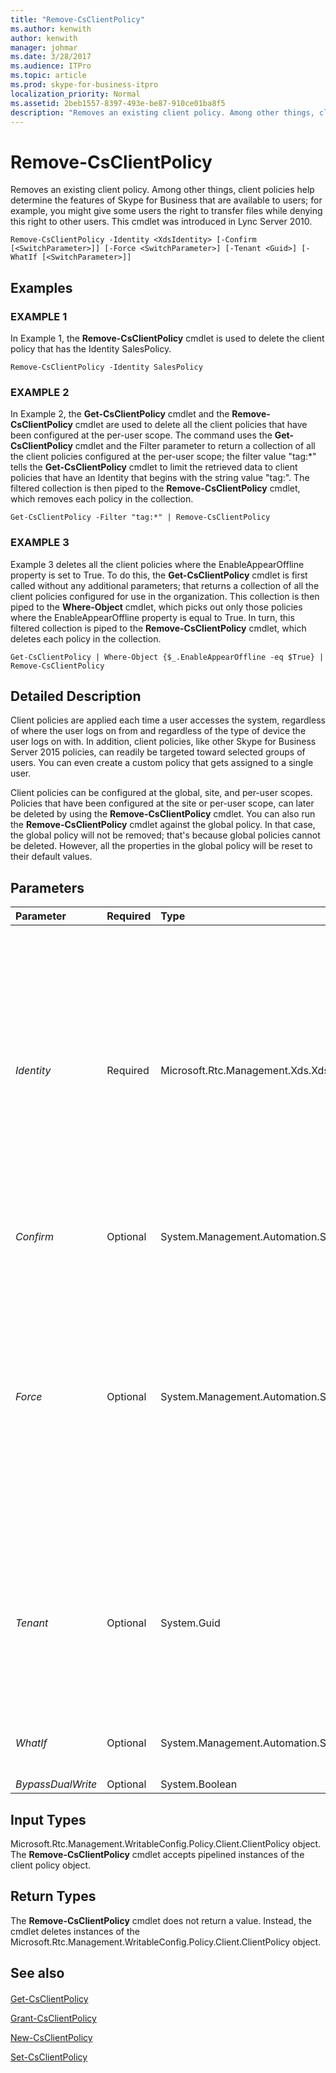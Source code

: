 ```yaml
---
title: "Remove-CsClientPolicy"
ms.author: kenwith
author: kenwith
manager: johmar
ms.date: 3/28/2017
ms.audience: ITPro
ms.topic: article
ms.prod: skype-for-business-itpro
localization_priority: Normal
ms.assetid: 2beb1557-8397-493e-be87-910ce01ba8f5
description: "Removes an existing client policy. Among other things, client policies help determine the features of Skype for Business that are available to users; for example, you might give some users the right to transfer files while denying this right to other users. This cmdlet was introduced in Lync Server 2010."
---
```


# Remove-CsClientPolicy
 
Removes an existing client policy. Among other things, client policies help determine the features of Skype for Business that are available to users; for example, you might give some users the right to transfer files while denying this right to other users. This cmdlet was introduced in Lync Server 2010.
  
```
Remove-CsClientPolicy -Identity <XdsIdentity> [-Confirm [<SwitchParameter>]] [-Force <SwitchParameter>] [-Tenant <Guid>] [-WhatIf [<SwitchParameter>]]

```

## Examples

### EXAMPLE 1

In Example 1, the **Remove-CsClientPolicy** cmdlet is used to delete the client policy that has the Identity SalesPolicy.
  
```
Remove-CsClientPolicy -Identity SalesPolicy
```

### EXAMPLE 2

In Example 2, the **Get-CsClientPolicy** cmdlet and the **Remove-CsClientPolicy** cmdlet are used to delete all the client policies that have been configured at the per-user scope. The command uses the **Get-CsClientPolicy** cmdlet and the Filter parameter to return a collection of all the client policies configured at the per-user scope; the filter value "tag:*" tells the **Get-CsClientPolicy** cmdlet to limit the retrieved data to client policies that have an Identity that begins with the string value "tag:". The filtered collection is then piped to the **Remove-CsClientPolicy** cmdlet, which removes each policy in the collection.
  
```
Get-CsClientPolicy -Filter "tag:*" | Remove-CsClientPolicy
```

### EXAMPLE 3

Example 3 deletes all the client policies where the EnableAppearOffline property is set to True. To do this, the **Get-CsClientPolicy** cmdlet is first called without any additional parameters; that returns a collection of all the client policies configured for use in the organization. This collection is then piped to the **Where-Object** cmdlet, which picks out only those policies where the EnableAppearOffline property is equal to True. In turn, this filtered collection is piped to the **Remove-CsClientPolicy** cmdlet, which deletes each policy in the collection.
  
```
Get-CsClientPolicy | Where-Object {$_.EnableAppearOffline -eq $True} | Remove-CsClientPolicy
```

## Detailed Description

Client policies are applied each time a user accesses the system, regardless of where the user logs on from and regardless of the type of device the user logs on with. In addition, client policies, like other Skype for Business Server 2015 policies, can readily be targeted toward selected groups of users. You can even create a custom policy that gets assigned to a single user.
  
Client policies can be configured at the global, site, and per-user scopes. Policies that have been configured at the site or per-user scope, can later be deleted by using the **Remove-CsClientPolicy** cmdlet. You can also run the **Remove-CsClientPolicy** cmdlet against the global policy. In that case, the global policy will not be removed; that's because global policies cannot be deleted. However, all the properties in the global policy will be reset to their default values.
  
## Parameters

|**Parameter**|**Required**|**Type**|**Description**|
|:-----|:-----|:-----|:-----|
| _Identity_ <br/> |Required  <br/> |Microsoft.Rtc.Management.Xds.XdsIdentity  <br/> |Unique identifier for the client policy to be removed. To "remove" the global policy, use the following syntax:  `-Identity global`. (Note that the global policy cannot actually be removed. Instead, all the properties in that policy will be reset to their default values.) To remove a site policy, use syntax similar to this:  `-Identity "site:Redmond"`. To remove a per-user policy, use syntax similar to this:  `-Identity "SalesDepartmentPolicy"`. You cannot use wildcards when specifying a policy Identity.  <br/> |
| _Confirm_ <br/> |Optional  <br/> |System.Management.Automation.SwitchParameter  <br/> |Prompts you for confirmation before executing the command.  <br/> |
| _Force_ <br/> |Optional  <br/> |System.Management.Automation.SwitchParameter  <br/> |If this parameter is present, the policy will automatically be removed even if it is currently assigned to at least one user. If this parameter is not present, then the **Remove-CsClientPolicy** cmdlet will not automatically remove a per-user policy that is assigned to at least one user. Instead, a confirmation prompt will appear asking if you are sure that you want to remove the policy. You must answer yes (by pressing the Y key) before the command will continue and the policy will be removed. <br/> |
| _Tenant_ <br/> |Optional  <br/> |System.Guid  <br/> |Globally unique identifier (GUID) of the Skype for Business Online tenant account for whom the client policy is being removed. For example:  <br/>  `-Tenant "38aad667-af54-4397-aaa7-e94c79ec2308"` <br/> You can return the tenant ID for each of your Skype for Business Online tenants by running this command:  <br/>  `Get-CsTenant | Select-Object DisplayName, TenantID` <br/> |
| _WhatIf_ <br/> |Optional  <br/> |System.Management.Automation.SwitchParameter  <br/> |Describes what would happen if you executed the command without actually executing the command.  <br/> |
| _BypassDualWrite_ <br/> |Optional  <br/> |System.Boolean  <br/> |PARAMVALUE: $true | $false  <br/> |
   
## Input Types

Microsoft.Rtc.Management.WritableConfig.Policy.Client.ClientPolicy object. The **Remove-CsClientPolicy** cmdlet accepts pipelined instances of the client policy object.
  
## Return Types

The **Remove-CsClientPolicy** cmdlet does not return a value. Instead, the cmdlet deletes instances of the Microsoft.Rtc.Management.WritableConfig.Policy.Client.ClientPolicy object.
  
## See also

#### 

[Get-CsClientPolicy](get-csclientpolicy.md)
  
[Grant-CsClientPolicy](grant-csclientpolicy.md)
  
[New-CsClientPolicy](new-csclientpolicy.md)
  
[Set-CsClientPolicy](set-csclientpolicy.md)

